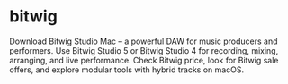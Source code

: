 # bitwig
Download Bitwig Studio Mac – a powerful DAW for music producers and performers. Use Bitwig Studio 5 or Bitwig Studio 4 for recording, mixing, arranging, and live performance. Check Bitwig price, look for Bitwig sale offers, and explore modular tools with hybrid tracks on macOS.
